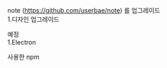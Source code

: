 note (https://github.com/userbae/note) 를 업그레이드
<br />
1.디자인 업그레이드
<br />


예정<br />
1.Electron<br />






사용한 npm <br/>


